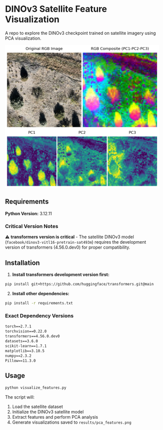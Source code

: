 # DINOv3 Satellite Feature Visualization

A repo to explore the DINOv3 checkpoint trained on satellite imagery using PCA visualization.

![Example PCA Visualization](results/pca_features.png)

## Requirements

**Python Version:** 3.12.11

### Critical Version Notes
⚠️ **transformers version is critical** - The satellite DINOv3 model (`facebook/dinov3-vitl16-pretrain-sat493m`) requires the development version of transformers (4.56.0.dev0) for proper compatibility.

## Installation

1. **Install transformers development version first:**
```bash
pip install git+https://github.com/huggingface/transformers.git@main
```

2. **Install other dependencies:**
```bash
pip install -r requirements.txt
```

### Exact Dependency Versions
```
torch==2.7.1
torchvision==0.22.0
transformers==4.56.0.dev0
datasets==3.6.0
scikit-learn==1.7.1
matplotlib==3.10.5
numpy==2.3.2
Pillow==11.3.0
```

## Usage

```bash
python visualize_features.py
```

The script will:
1. Load the satellite dataset
2. Initialize the DINOv3 satellite model
3. Extract features and perform PCA analysis
4. Generate visualizations saved to `results/pca_features.png`
